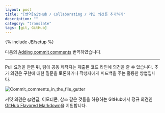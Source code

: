 ```yaml
---
layout: post
title: "[번역]GitHub / Collaborating / 커밋 의견를 추가하기"
description: ""
category: "translate"
tags: [git, GitHub]
---
```

{% include JB/setup %}

다음의 [Adding commit comments](https://help.github.com/articles/adding-commit-comments) 번역하였습니다.

---

Pull 요청을 만든 뒤, 팀에 공동 제작자는 제출된 코드 라인에 의견을 줄 수 있습니다. 추가 의견은 구현에 대한 질문을 토론하거나 작성자에게 피드백을 주는 훌륭한 방법입니다. 

![Commit_comments_in_the_file_gutter](../../../../image/2013/Commit_comments_in_the_file_gutter.png)

커밋 의견은 @언급, 이모티콘, 참조 같은 것들을 허용하는 GitHub에서 정규 의견인 [GitHub Flavored Markdown](https://help.github.com/articles/github-flavored-markdown)을 지원합니다.